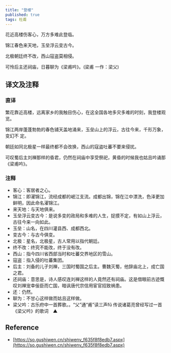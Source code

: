 ```yaml
---
title: "登楼"
published: true
tags: 杜甫
---
```


花近高楼伤客心，万方多难此登临。

锦江春色来天地，玉垒浮云变古今。

北极朝廷终不改，西山寇盗莫相侵。

可怜后主还祠庙，日暮聊为《梁甫吟》。(梁甫 一作：梁父)

## 译文及注释

### 直译

繁花靠近高楼，远离家乡的我触目伤心，在这全国各地多灾多难的时刻，我登楼观览。

锦江两岸蓬蓬勃勃的春色铺天盖地涌来，玉垒山上的浮云，古往今来，千形万象，变幻不
定。

朝廷如同北极星一样最终都不会改换，西山的寇盗吐蕃不要来侵扰。

可叹蜀后主刘禅那样的昏君，仍然在祠庙中享受祭祀，黄昏的时候我也姑且吟诵那《梁甫吟》。

### 注释

- 客心：客居者之心。
- 锦江：即濯锦江，流经成都的岷江支流。成都出锦，锦在江中漂洗，色泽更加鲜明，因此命名濯锦江。
- 来天地：与天地俱来。　
- 玉垒浮云变古今：是说多变的政局和多难的人生，捉摸不定，有如山上浮云，古往今来一向如此。
- 玉垒：山名，在四川灌县西、成都西北。
- 变古今：与古今俱变。
- 北极：星名，北极星，古人常用以指代朝廷。
- 终不改：终究不能改，终于没有改。
- 西山：指今四川省西部当时和吐蕃交界地区的雪山。
- 寇盗：指入侵的吐蕃集团。
- 后主：刘备的儿子刘禅，三国时蜀国之后主。曹魏灭蜀，他辞庙北上，成亡国之君。
- 还祠庙：意思是，诗人感叹连刘禅这样的人竟然还有祠庙。这是借眼前古迹慨叹刘禅宠幸佞臣而亡国，暗讽唐代宗信用宦官招致祸患。
- 还：仍然。
- 聊为：不甘心这样做而姑且这样做。
- 梁父吟：古乐府中一首葬歌。。“父”通“甫”读三声fǔ 传说诸葛亮曾经写过一首《梁父吟》的歌词　▲

## Reference

- [https://so.gushiwen.cn/shiwenv_f635f8f8edb7.aspx](https://so.gushiwen.cn/shiwenv_f635f8f8edb7.aspx)
